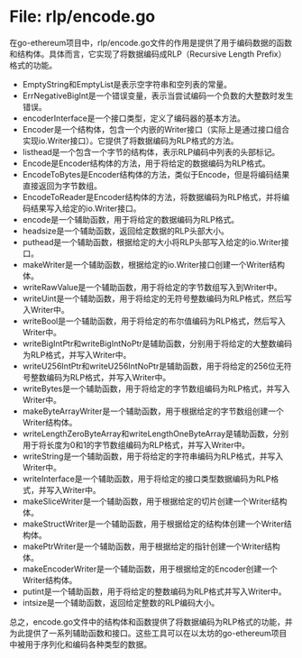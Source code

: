 # File: rlp/encode.go

在go-ethereum项目中，rlp/encode.go文件的作用是提供了用于编码数据的函数和结构体。具体而言，它实现了将数据编码成RLP（Recursive Length Prefix）格式的功能。

- EmptyString和EmptyList是表示空字符串和空列表的常量。
- ErrNegativeBigInt是一个错误变量，表示当尝试编码一个负数的大整数时发生错误。
- encoderInterface是一个接口类型，定义了编码器的基本方法。
- Encoder是一个结构体，包含一个内嵌的Writer接口（实际上是通过接口组合实现io.Writer接口）。它提供了将数据编码为RLP格式的方法。
- listhead是一个包含一个字节的结构体，表示RLP编码中列表的头部标记。
- Encode是Encoder结构体的方法，用于将给定的数据编码为RLP格式。
- EncodeToBytes是Encoder结构体的方法，类似于Encode，但是将编码结果直接返回为字节数组。
- EncodeToReader是Encoder结构体的方法，将数据编码为RLP格式，并将编码结果写入给定的io.Writer接口。
- encode是一个辅助函数，用于将给定的数据编码为RLP格式。
- headsize是一个辅助函数，返回给定数据的RLP头部大小。
- puthead是一个辅助函数，根据给定的大小将RLP头部写入给定的io.Writer接口。
- makeWriter是一个辅助函数，根据给定的io.Writer接口创建一个Writer结构体。
- writeRawValue是一个辅助函数，用于将给定的字节数组写入到Writer中。
- writeUint是一个辅助函数，用于将给定的无符号整数编码为RLP格式，然后写入Writer中。
- writeBool是一个辅助函数，用于将给定的布尔值编码为RLP格式，然后写入Writer中。
- writeBigIntPtr和writeBigIntNoPtr是辅助函数，分别用于将给定的大整数编码为RLP格式，并写入Writer中。
- writeU256IntPtr和writeU256IntNoPtr是辅助函数，用于将给定的256位无符号整数编码为RLP格式，并写入Writer中。
- writeBytes是一个辅助函数，用于将给定的字节数组编码为RLP格式，并写入Writer中。
- makeByteArrayWriter是一个辅助函数，用于根据给定的字节数组创建一个Writer结构体。
- writeLengthZeroByteArray和writeLengthOneByteArray是辅助函数，分别用于将长度为0和1的字节数组编码为RLP格式，并写入Writer中。
- writeString是一个辅助函数，用于将给定的字符串编码为RLP格式，并写入Writer中。
- writeInterface是一个辅助函数，用于将给定的接口类型数据编码为RLP格式，并写入Writer中。
- makeSliceWriter是一个辅助函数，用于根据给定的切片创建一个Writer结构体。
- makeStructWriter是一个辅助函数，用于根据给定的结构体创建一个Writer结构体。
- makePtrWriter是一个辅助函数，用于根据给定的指针创建一个Writer结构体。
- makeEncoderWriter是一个辅助函数，用于根据给定的Encoder创建一个Writer结构体。
- putint是一个辅助函数，用于将给定的整数编码为RLP格式并写入Writer中。
- intsize是一个辅助函数，返回给定整数的RLP编码大小。

总之，encode.go文件中的结构体和函数提供了将数据编码为RLP格式的功能，并为此提供了一系列辅助函数和接口。这些工具可以在以太坊的go-ethereum项目中被用于序列化和编码各种类型的数据。

